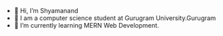 - 👋 Hi, I’m Shyamanand
- 👀 I am a computer science student at Gurugram University.Gurugram
- 🌱 I’m currently learning MERN Web Development.
